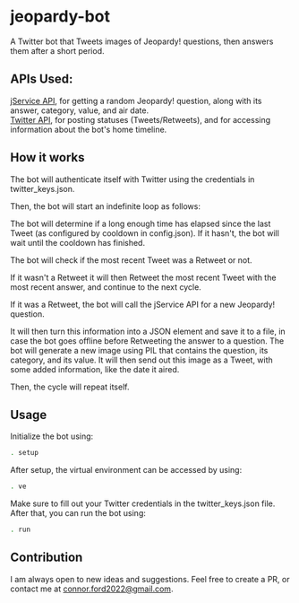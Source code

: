 # jeopardy-bot

A Twitter bot that Tweets images of Jeopardy! questions, then answers them after a short period.

## APIs Used:

[jService API](https://jservice.io), for getting a random Jeopardy! question, along with its answer, category, value, and air date.  
[Twitter API](https://developer.twitter.com/en/docs), for posting statuses (Tweets/Retweets), and for accessing information about the bot's home timeline.

## How it works

The bot will authenticate itself with Twitter using the credentials in twitter_keys.json.

Then, the bot will start an indefinite loop as follows:

The bot will determine if a long enough time has elapsed since the last Tweet (as configured by cooldown in config.json).
If it hasn't, the bot will wait until the cooldown has finished.

The bot will check if the most recent Tweet was a Retweet or not.

If it wasn't a Retweet it will then Retweet the most recent Tweet with the most recent answer, and continue to the next cycle.

If it was a Retweet, the bot will call the jService API for a new Jeopardy! question.

It will then turn this information into a JSON element and save it to a file, in case the bot goes offline before Retweeting the answer to a question.
The bot will generate a new image using PIL that contains the question, its category, and its value.
It will then send out this image as a Tweet, with some added information, like the date it aired.

Then, the cycle will repeat itself.

## Usage

Initialize the bot using:

```bash
. setup
```

After setup, the virtual environment can be accessed by using:

```bash
. ve
```

Make sure to fill out your Twitter credentials in the twitter_keys.json file.
After that, you can run the bot using:

```bash
. run
```

## Contribution

I am always open to new ideas and suggestions. Feel free to create a PR, or contact me at connor.ford2022@gmail.com.
